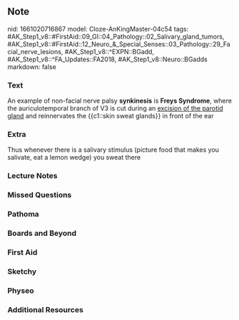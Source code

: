 ## Note
nid: 1661020716867
model: Cloze-AnKingMaster-04c54
tags: #AK_Step1_v8::#FirstAid::09_GI::04_Pathology::02_Salivary_gland_tumors, #AK_Step1_v8::#FirstAid::12_Neuro_&_Special_Senses::03_Pathology::29_Facial_nerve_lesions, #AK_Step1_v8::^EXPN::BGadd, #AK_Step1_v8::^FA_Updates::FA2018, #AK_Step1_v8::Neuro::BGadds
markdown: false

### Text
An example of non-facial nerve palsy <b>synkinesis</b> is <b>Freys
Syndrome</b>, where the auriculotemporal branch of V3 is cut during
an <u>excision of the parotid gland</u> and reinnervates the
{{c1::skin sweat glands}} in front of the ear

### Extra
Thus whenever there is a salivary stimulus (picture food that makes you salivate, eat a lemon wedge) you sweat there

### Lecture Notes


### Missed Questions


### Pathoma


### Boards and Beyond


### First Aid


### Sketchy


### Physeo


### Additional Resources

